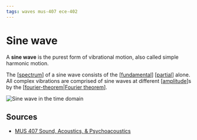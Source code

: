 ```yaml
---
tags: waves mus-407 ece-402
---
```


# Sine wave

A **sine wave** is the purest form of vibrational motion, also called simple harmonic motion.

The [[spectrum]] of a sine wave consists of the [[fundamental]] [[partial]] alone. All complex vibrations are comprised of sine waves at different [[amplitude]]s by the [[fourier-theorem|Fourier theorem]].

![Sine wave in the time domain](/attachments/sine-wave-time-domain.png)

## Sources

- [MUS 407 Sound, Acoustics, & Psychoacoustics](https://prezi.com/view/ZcqvwosFJCFJQtQrbP75/)

[//begin]: # "Autogenerated link references for markdown compatibility"
[spectrum]: spectrum.md "Spectrum"
[fundamental]: fundamental.md "Fundamental"
[partial]: partial.md "Partial"
[amplitude]: amplitude.md "Amplitude"
[fourier-theorem|Fourier theorem]: fourier-theorem.md "Fourier Theorem"
[//end]: # "Autogenerated link references"
